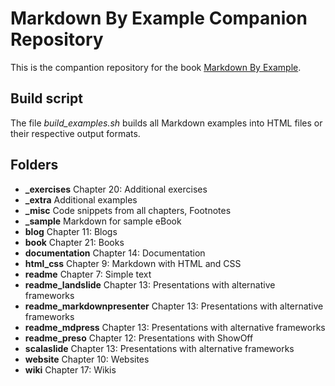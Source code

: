 # Markdown By Example Companion Repository

This is the compantion repository for the book [Markdown By Example](http://leanpub.com/markdown).

## Build script

The file _build\_examples.sh_ builds all Markdown examples into HTML files or their respective output formats.

## Folders

- **_exercises** Chapter 20: Additional exercises
- **_extra** Additional examples
- **_misc** Code snippets from all chapters, Footnotes
- **_sample** Markdown for sample eBook
- **blog** Chapter 11: Blogs
- **book** Chapter 21: Books
- **documentation** Chapter 14: Documentation
- **html_css** Chapter 9: Markdown with HTML and CSS
- **readme** Chapter 7: Simple text
- **readme_landslide** Chapter 13: Presentations with alternative frameworks
- **readme_markdownpresenter** Chapter 13: Presentations with alternative frameworks
- **readme_mdpress** Chapter 13: Presentations with alternative frameworks
- **readme_preso** Chapter 12: Presentations with ShowOff
- **scalaslide** Chapter 13: Presentations with alternative frameworks
- **website** Chapter 10: Websites
- **wiki** Chapter 17: Wikis
